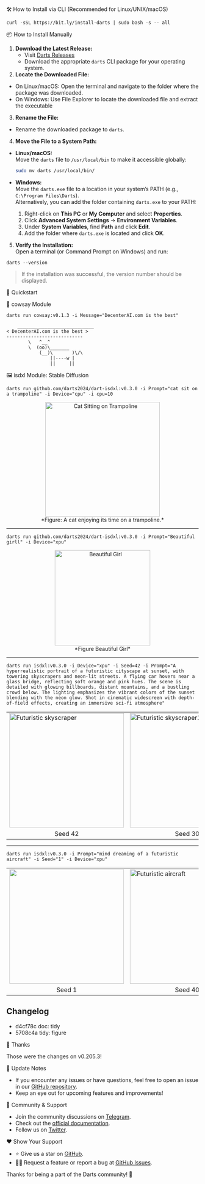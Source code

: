 🛠 How to Install via CLI (Recommended for Linux/UNIX/macOS)

`curl -sSL https://bit.ly/install-darts | sudo bash -s -- all`

📦 How to Install Manually

1. **Download the Latest Release:**  
   - Visit [Darts Releases](https://github.com/DeCenterAI-1/darts/releases/latest)
   - Download the appropriate `darts` CLI package for your operating system.  
2. **Locate the Downloaded File:**  
  - On Linux/macOS: Open the terminal and navigate to the folder where the package was downloaded.  
  - On Windows: Use File Explorer to locate the downloaded file and extract the executable
3. **Rename the File:**  
  - Rename the downloaded package to `darts`.  

4. **Move the File to a System Path:**  
  - **Linux/macOS:**  
    Move the `darts` file to `/usr/local/bin` to make it accessible globally:  
    ```bash  
    sudo mv darts /usr/local/bin/  
    ```  

  - **Windows:**  
    Move the `darts.exe` file to a location in your system’s PATH (e.g., `C:\Program Files\Darts`).  
    Alternatively, you can add the folder containing `darts.exe` to your PATH:  
    1. Right-click on **This PC** or **My Computer** and select **Properties**.  
    2. Click **Advanced System Settings** → **Environment Variables**.  
    3. Under **System Variables**, find **Path** and click **Edit**.  
    4. Add the folder where `darts.exe` is located and click **OK**.  

5. **Verify the Installation:**  
  Open a terminal (or Command Prompt on Windows) and run:  
  ```shell  
  darts --version 
  ```
  > If the installation was successful, the version number should be displayed.

🚀 Quickstart

🐄 cowsay Module

`darts run cowsay:v0.1.3 -i Message="DecenterAI.com is the best"`

```stdout
    ____________________________
< DecenterAI.com is the best >
----------------------------
        \   ^__^
        \  (oo)\_______
            (__)\       )\/\
                ||----w |
                ||     ||

```

🖼 isdxl Module: Stable Diffusion


```shell
darts run github.com/darts2024/dart-isdxl:v0.3.0 -i Prompt="cat sit on a trampoline" -i Device="cpu" -i cpu=10
```

<p align="center">
  <img src="https://github.com/user-attachments/assets/9d0ddc75-2965-45de-bbeb-624304a9d3aa" alt="Cat Sitting on Trampoline" width="300">
<br>
*Figure: A cat enjoying its time on a trampoline.*
</p>

---

```shell
darts run github.com/darts2024/dart-isdxl:v0.3.0 -i Prompt="Beautiful girll" -i Device="xpu"
```

<p align="center">
  <img src="https://github.com/user-attachments/assets/f12ba093-560f-4087-b12e-b5a63e1bec98" alt="Beautiful Girl" width="250">
<br>
   *Figure Beautiful Girl*
</p>

---

```shell
darts run isdxl:v0.3.0 -i Device="xpu" -i Seed=42 -i Prompt="A hyperrealistic portrait of a futuristic cityscape at sunset, with towering skyscrapers and neon-lit streets. A flying car hovers near a glass bridge, reflecting soft orange and pink hues. The scene is detailed with glowing billboards, distant mountains, and a bustling crowd below. The lighting emphasizes the vibrant colors of the sunset blending with the neon glow. Shot in cinematic widescreen with depth-of-field effects, creating an immersive sci-fi atmosphere" 
```

<p align="center">
  <table>
    <tr>
      <td><img src="https://github.com/user-attachments/assets/e6c82290-55da-453e-9dd5-e6c8cc6b1cd3" alt="Futuristic skyscraper" width="300"></td>
      <td><img src="https://github.com/user-attachments/assets/1486b95b-ec8b-4b88-9445-2b3f9b99dbbe" alt="Futuristic skyscraper1" width="300"></td>
      <td><img src="https://github.com/user-attachments/assets/5a07e80a-8c81-433c-ab85-a367a677c14e" alt="Futuristic skyscraper2" width="300"></td>
    </tr>
    <tr>
      <td align="center">Seed 42</td>
      <td align="center">Seed 30</td>
      <td align="center">Seed 100</td>
    </tr>
  </table>
</p>

---

```shell
darts run isdxl:v0.3.0 -i Prompt="mind dreaming of a futuristic aircraft" -i Seed="1" -i Device="xpu"
```


<p align="center">
  <table>
    <tr>
      <td><img src="https://github.com/user-attachments/assets/5026abe3-2718-450f-89ed-5e511ce47905 alt="Futuristic aircraft" width="300"></td>
      <td><img src="https://github.com/user-attachments/assets/ac24833e-838a-4d07-8d58-e3408508315b" alt="Futuristic aircraft" width="300"></td>
      <td><img src="https://github.com/user-attachments/assets/c7a4c5e9-6713-4b7e-a2ac-7a78414f5491" alt="Futuristic aircraft" width="300"></td>
    </tr>
    <tr>
      <td align="center">Seed 1</td>
      <td align="center">Seed 40</td>
      <td align="center">Seed 12</td>
    </tr>
  </table>
</p>


## Changelog
* d4cf78c doc: tidy
* 5708c4a tidy: figure

🙏 Thanks

Those were the changes on v0.205.3!


🔄 Update Notes

- If you encounter any issues or have questions, feel free to open an issue in our [GitHub repository](https://github.com/DeCenterAI-1/darts/issues).
- Keep an eye out for upcoming features and improvements!

👥 Community & Support

- Join the community discussions on [Telegram](https://t.me/decenterai).
- Check out the [official documentation](https://decenter-ai.gitbook.io/).
- Follow us on [Twitter](https://twitter.com/DeCenterAI).

❤️ Show Your Support

- ⭐️ Give us a star on [GitHub](https://github.com/DeCenterAI-1/darts).
- 🧑‍💻 Request a feature or report a bug at [GitHub Issues](https://github.com/DeCenterAI-1/darts/issues/new).

Thanks for being a part of the Darts community! 🚀


